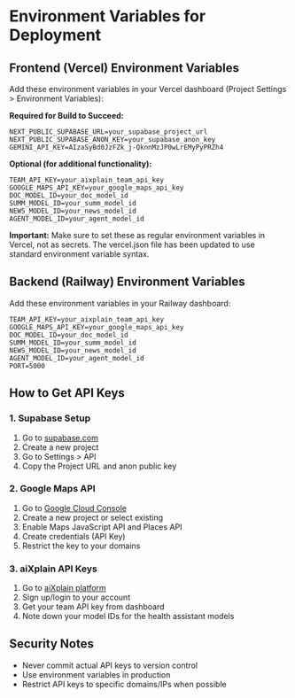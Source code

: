 # Environment Variables for Deployment

## Frontend (Vercel) Environment Variables

Add these environment variables in your Vercel dashboard (Project Settings > Environment Variables):

**Required for Build to Succeed:**
```
NEXT_PUBLIC_SUPABASE_URL=your_supabase_project_url
NEXT_PUBLIC_SUPABASE_ANON_KEY=your_supabase_anon_key
GEMINI_API_KEY=AIzaSyBd0JzFZk_j-QknnMzJP0wLrEMyPyPRZh4
```

**Optional (for additional functionality):**
```
TEAM_API_KEY=your_aixplain_team_api_key
GOOGLE_MAPS_API_KEY=your_google_maps_api_key
DOC_MODEL_ID=your_doc_model_id
SUMM_MODEL_ID=your_summ_model_id
NEWS_MODEL_ID=your_news_model_id
AGENT_MODEL_ID=your_agent_model_id
```

**Important:** Make sure to set these as regular environment variables in Vercel, not as secrets. The vercel.json file has been updated to use standard environment variable syntax.

## Backend (Railway) Environment Variables

Add these environment variables in your Railway dashboard:

```
TEAM_API_KEY=your_aixplain_team_api_key
GOOGLE_MAPS_API_KEY=your_google_maps_api_key
DOC_MODEL_ID=your_doc_model_id
SUMM_MODEL_ID=your_summ_model_id
NEWS_MODEL_ID=your_news_model_id
AGENT_MODEL_ID=your_agent_model_id
PORT=5000
```

## How to Get API Keys

### 1. Supabase Setup
1. Go to [supabase.com](https://supabase.com)
2. Create a new project
3. Go to Settings > API
4. Copy the Project URL and anon public key

### 2. Google Maps API
1. Go to [Google Cloud Console](https://console.cloud.google.com)
2. Create a new project or select existing
3. Enable Maps JavaScript API and Places API
4. Create credentials (API Key)
5. Restrict the key to your domains

### 3. aiXplain API Keys
1. Go to [aiXplain platform](https://aixplain.com)
2. Sign up/login to your account
3. Get your team API key from dashboard
4. Note down your model IDs for the health assistant models

## Security Notes
- Never commit actual API keys to version control
- Use environment variables in production
- Restrict API keys to specific domains/IPs when possible
